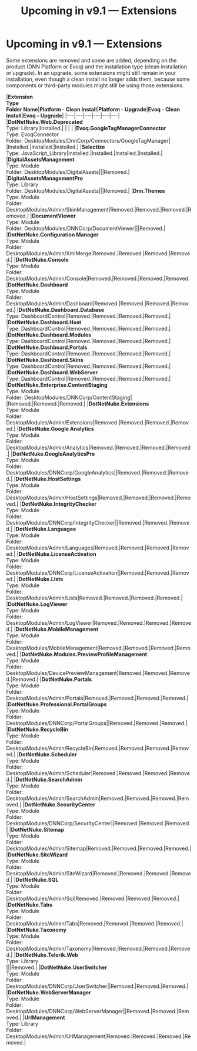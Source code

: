 ﻿---
uid: relnotes-2017-apr-26-extensions
locale: en
title: Upcoming in v9.1 — Extensions
dnnversion: 09.02.00
---

# Upcoming in v9.1 — Extensions

Some extensions are removed and some are added, depending on the product (DNN Platform or Evoq) and the installation type (clean installation or upgrade). In an upgrade, some extensions might still remain in your installation, even though a clean install no longer adds them, because some components or third-party modules might still be using those extensions.

|**Extension<br />Type<br />Folder Name**|**Platform - Clean Install**|**Platform - Upgrade**|**Evoq - Clean Install**|**Evoq - Upgrade**|
|---|---|---|---|---|---|
|**DotNetNuke.Web.Deprecated**<br />Type: Library|Installed.| | | |
|**Evoq.GoogleTagManagerConnector**<br />Type: EvoqConnector<br />Folder: DesktopModules/DnnCorp/Connectors/GoogleTagManager| |Installed.|Installed.|Installed.|
|**Selectize**<br />Type: JavaScript_Library|Installed.|Installed.|Installed.|Installed.|
|**DigitalAssetsManagement** <br />Type: Module<br />Folder: DesktopModules/DigitalAssets|||Removed.| 
|**DigitalAssetsManagementPro**<br />Type: Library<br />Folder: DesktopModules/DigitalAssets|||Removed.|
|**Dnn.Themes**<br />Type: Module<br />Folder: DesktopModules/Admin/SkinManagement|Removed.|Removed.|Removed.|Removed.|
|**DocumentViewer**<br />Type: Module<br />Folder: DesktopModules/DNNCorp/DocumentViewer|||Removed.| 
|**DotNetNuke.Configuration Manager**<br />Type: Module<br />Folder: DesktopModules/Admin/XmlMerge|Removed.|Removed.|Removed.|Removed.|
|**DotNetNuke.Console**<br />Type: Module<br />Folder: DesktopModules/Admin/Console|Removed.|Removed.|Removed.|Removed.
|**DotNetNuke.Dashboard**<br />Type: Module<br />Folder: DesktopModules/Admin/Dashboard|Removed.|Removed.|Removed.|Removed.|
|**DotNetNuke.Dashboard.Database**<br />Type: DashboardControl|Removed.|Removed.|Removed.|Removed.|
|**DotNetNuke.Dashboard.Host**<br />Type: DashboardControl|Removed.|Removed.|Removed.|Removed.|
|**DotNetNuke.Dashboard.Modules**<br />Type: DashboardControl|Removed.|Removed.|Removed.|Removed.|
|**DotNetNuke.Dashboard.Portals**<br />Type: DashboardControl|Removed.|Removed.|Removed.|Removed.|
|**DotNetNuke.Dashboard.Skins**<br />Type: DashboardControl|Removed.|Removed.|Removed.|Removed.|
|**DotNetNuke.Dashboard.WebServer**<br />Type: DashboardControl|Removed.|Removed.|Removed.|Removed.|
|**DotNetNuke.Enterprise.ContentStaging**<br />Type: Module<br />Folder: DesktopModules/DNNCorp/ContentStaging| |Removed.|Removed.|Removed.|
|**DotNetNuke.Extensions**<br />Type: Module<br />Folder: DesktopModules/Admin/Extensions|Removed.|Removed.|Removed.|Removed.|
|**DotNetNuke.Google Analytics**<br />Type: Module<br />Folder: DesktopModules/Admin/Analytics|Removed.|Removed.|Removed.|Removed.|
|**DotNetNuke.GoogleAnalyticsPro**<br />Type: Module<br />Folder: DesktopModules/DNNCorp/GoogleAnalytics||Removed.|Removed.|Removed.|
|**DotNetNuke.HostSettings**<br />Type: Module<br />Folder: DesktopModules/Admin/HostSettings|Removed.|Removed.|Removed.|Removed.|
|**DotNetNuke.IntegrityChecker**<br />Type: Module<br />Folder: DesktopModules/DNNCorp/IntegrityChecker||Removed.|Removed.|Removed.|
|**DotNetNuke.Languages**<br />Type: Module<br />Folder: DesktopModules/Admin/Languages|Removed.|Removed.|Removed.|Removed.|
|**DotNetNuke.LicenseActivation**<br />Type: Module<br />Folder: DesktopModules/DNNCorp/LicenseActivation||Removed.|Removed.|Removed.|
|**DotNetNuke.Lists**<br />Type: Module<br />Folder: DesktopModules/Admin/Lists|Removed.|Removed.|Removed.|Removed.|
|**DotNetNuke.LogViewer**<br />Type: Module<br />Folder: DesktopModules/Admin/LogViewer|Removed.|Removed.|Removed.|Removed.|
|**DotNetNuke.MobileManagement**<br />Type: Module<br />Folder: DesktopModules/MobileManagement|Removed.|Removed.|Removed.|Removed.|
|**DotNetNuke.Modules.PreviewProfileManagement**<br />Type: Module<br />Folder: DesktopModules/DevicePreviewManagement|Removed.|Removed.|Removed.|Removed.|
|**DotNetNuke.Portals**<br />Type: Module<br />Folder: DesktopModules/Admin/Portals|Removed.|Removed.|Removed.|Removed.|
|**DotNetNuke.Professional.PortalGroups**<br />Type: Module<br />Folder: DesktopModules/DNNCorp/PortalGroups||Removed.|Removed.|Removed.|
|**DotNetNuke.RecycleBin**<br />Type: Module<br />Folder: DesktopModules/Admin/RecycleBin|Removed.|Removed.|Removed.|Removed.|
|**DotNetNuke.Scheduler**<br />Type: Module<br />Folder: DesktopModules/Admin/Scheduler|Removed.|Removed.|Removed.|Removed.|
|**DotNetNuke.SearchAdmin**<br />Type: Module<br />Folder: DesktopModules/Admin/SearchAdmin|Removed.|Removed.|Removed.|Removed.|
|**DotNetNuke.SecurityCenter**<br />Type: Module<br />Folder: DesktopModules/DNNCorp/SecurityCenter||Removed.|Removed.|Removed.|
|**DotNetNuke.Sitemap**<br />Type: Module<br />Folder: DesktopModules/Admin/Sitemap|Removed.|Removed.|Removed.|Removed.|
|**DotNetNuke.SiteWizard**<br />Type: Module<br />Folder: DesktopModules/Admin/SiteWizard|Removed.|Removed.|Removed.|Removed.|
|**DotNetNuke.SQL**<br />Type: Module<br />Folder: DesktopModules/Admin/Sql|Removed.|Removed.|Removed.|Removed.|
|**DotNetNuke.Tabs**<br />Type: Module<br />Folder: DesktopModules/Admin/Tabs|Removed.|Removed.|Removed.|Removed.|
|**DotNetNuke.Taxonomy**<br />Type: Module<br />Folder: DesktopModules/Admin/Taxonomy|Removed.|Removed.|Removed.|Removed.|
|**DotNetNuke.Telerik.Web**<br />Type: Library<br />|||Removed.|
|**DotNetNuke.UserSwitcher**<br />Type: Module<br />Folder: DesktopModules/DNNCorp/UserSwitcher||Removed.|Removed.|Removed.|
|**DotNetNuke.WebServerManager**<br />Type: Module<br />Folder: DesktopModules/DNNCorp/WebServerManager||Removed.|Removed.|Removed.|
|**UrlManagement**<br />Type: Library<br />Folder: DesktopModules/Admin/UrlManagement|Removed.|Removed.|Removed.|Removed.|

